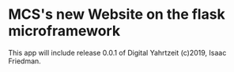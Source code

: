 # MCS's new Website on the flask microframework

This app will include release 0.0.1 of Digital Yahrtzeit (c)2019, Isaac Friedman.

